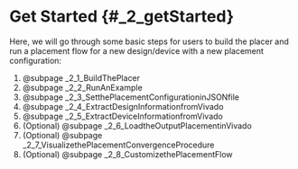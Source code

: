 # Get Started {#_2_getStarted}

Here, we will go through some basic steps for users to build the placer and run a placement flow for a new design/device with a new placement configuration:

1. @subpage _2_1_BuildThePlacer
2. @subpage _2_2_RunAnExample
3. @subpage _2_3_SetthePlacementConfigurationinJSONfile
4. @subpage _2_4_ExtractDesignInformationfromVivado
5. @subpage _2_5_ExtractDeviceInformationfromVivado
6. (Optional) @subpage _2_6_LoadtheOutputPlacementinVivado
7. (Optional) @subpage _2_7_VisualizethePlacementConvergenceProcedure
8. (Optional) @subpage _2_8_CustomizethePlacementFlow